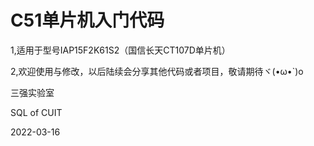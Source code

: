 # C51单片机入门代码



1,适用于型号IAP15F2K61S2（国信长天CT107D单片机）


2,欢迎使用与修改，以后陆续会分享其他代码或者项目，敬请期待ヾ(•ω•`)o


 三强实验室
 
 
 SQL of CUIT
 
 
 2022-03-16

